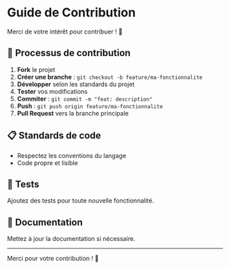 # Guide de Contribution

Merci de votre intérêt pour contribuer ! 🎉

## 🚀 Processus de contribution

1. **Fork** le projet
2. **Créer une branche** : `git checkout -b feature/ma-fonctionnalite`
3. **Développer** selon les standards du projet
4. **Tester** vos modifications
5. **Commiter** : `git commit -m "feat: description"`
6. **Push** : `git push origin feature/ma-fonctionnalite`
7. **Pull Request** vers la branche principale

## 📋 Standards de code

- Respectez les conventions du langage
- Code propre et lisible

## 🧪 Tests

Ajoutez des tests pour toute nouvelle fonctionnalité.

## 📖 Documentation

Mettez à jour la documentation si nécessaire.

---

Merci pour votre contribution ! 🙏
